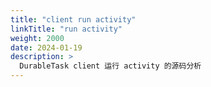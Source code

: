 ```yaml
---
title: "client run activity"
linkTitle: "run activity"
weight: 2000
date: 2024-01-19
description: >
  DurableTask client 运行 activity 的源码分析
---
```




